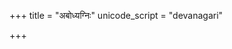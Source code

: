+++
title = "अबोध्यग्निः"
unicode_script = "devanagari"

+++
<div class="js_include" url="/vedAH_sAma/paravastu-saama/devaH/agniH/abodhyagniH/"  newLevelForH1="1" includeTitle="false"> </div>